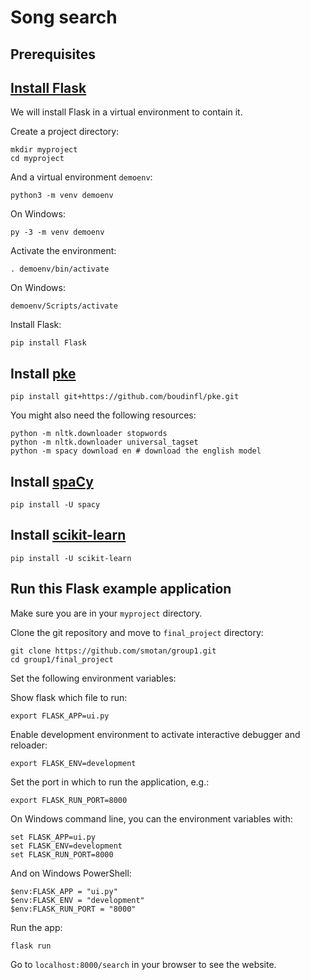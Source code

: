 # Song search
## Prerequisites
## [Install Flask](http://flask.pocoo.org/docs/1.0/installation/)
We will install Flask in a virtual environment to contain it.

Create a project directory:

```
mkdir myproject
cd myproject
```
And a virtual environment `demoenv`:

```
python3 -m venv demoenv
```

On Windows:

```
py -3 -m venv demoenv
```

Activate the environment:

```
. demoenv/bin/activate
```

On Windows:

```
demoenv/Scripts/activate
```

Install Flask:

```
pip install Flask
```
## Install [pke](https://github.com/boudinfl/pke)
```
pip install git+https://github.com/boudinfl/pke.git
```
You might also need the following resources:
```
python -m nltk.downloader stopwords
python -m nltk.downloader universal_tagset
python -m spacy download en # download the english model
```
## Install [spaCy](https://spacy.io/)

```
pip install -U spacy
```
## Install [scikit-learn](https://scikit-learn.org/stable/index.html)

```
pip install -U scikit-learn
```

## Run this Flask example application

Make sure you are in your `myproject` directory.

Clone the git repository and move to `final_project` directory:

```
git clone https://github.com/smotan/group1.git
cd group1/final_project
```
Set the following environment variables:

Show flask which file to run:

```
export FLASK_APP=ui.py
```

Enable development environment to activate interactive debugger and reloader:

```
export FLASK_ENV=development
```

Set the port in which to run the application, e.g.:

```
export FLASK_RUN_PORT=8000
```

On Windows command line, you can the environment variables with:

```
set FLASK_APP=ui.py
set FLASK_ENV=development
set FLASK_RUN_PORT=8000
```

And on Windows PowerShell:

```
$env:FLASK_APP = "ui.py"
$env:FLASK_ENV = "development"
$env:FLASK_RUN_PORT = "8000"
```
Run the app:

```
flask run
```

Go to `localhost:8000/search` in your browser to see the website.
